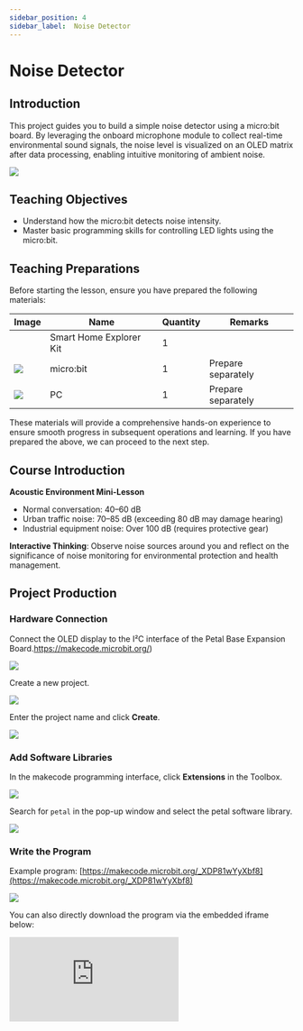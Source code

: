 ```yaml
---
sidebar_position: 4
sidebar_label:  Noise Detector
---
```


# Noise Detector

## Introduction

This project guides you to build a simple noise detector using a micro:bit board. By leveraging the onboard microphone module to collect real-time environmental sound signals, the noise level is visualized on an OLED matrix after data processing, enabling intuitive monitoring of ambient noise.

![](https://wiki-media-ef.oss-cn-hongkong.aliyuncs.com/docs/microbit/petal-series/petal-smart-home-explorer-kit/images/case-02-01.png)

## Teaching Objectives

- Understand how the micro:bit detects noise intensity.
- Master basic programming skills for controlling LED lights using the micro:bit.

## Teaching Preparations

Before starting the lesson, ensure you have prepared the following materials:

| **Image**                                                    | **Name**                | **Quantity** | **Remarks**        |
| --- | --- | --- | --- |
| <!-- 套装产品图 -->| Smart Home Explorer Kit | 1 |  |
| ![](https://wiki-media-ef.oss-cn-hongkong.aliyuncs.com/docs/microbit/interesting-case/cutebot-fun-football-game-kit/cases-libraries/images/microbit.png) | micro:bit | 1 | Prepare separately |
| ![](https://wiki-media-ef.oss-cn-hongkong.aliyuncs.com/docs/microbit/interesting-case/cutebot-fun-football-game-kit/cases-libraries/images/pc.png) | PC | 1 | Prepare separately |

These materials will provide a comprehensive hands-on experience to ensure smooth progress in subsequent operations and learning. If you have prepared the above, we can proceed to the next step.

## Course Introduction

**Acoustic Environment Mini-Lesson**



- Normal conversation: 40–60 dB
- Urban traffic noise: 70–85 dB (exceeding 80 dB may damage hearing)
- Industrial equipment noise: Over 100 dB (requires protective gear)



**Interactive Thinking**: Observe noise sources around you and reflect on the significance of noise monitoring for environmental protection and health management.

## Project Production

### Hardware Connection

Connect the OLED display to the I²C interface of the Petal Base Expansion Board.https://makecode.microbit.org/)

![](https://wiki-media-ef.oss-cn-hongkong.aliyuncs.com/docs/microbit/interesting-case/cutebot-fun-football-game-kit/cases-libraries/images/makecode.png)

Create a new project.

![](https://wiki-media-ef.oss-cn-hongkong.aliyuncs.com/docs/microbit/interesting-case/cutebot-fun-football-game-kit/cases-libraries/images/makecode-new-project-01.png)

Enter the project name and click **Create**.

![](https://wiki-media-ef.oss-cn-hongkong.aliyuncs.com/docs/microbit/interesting-case/cutebot-fun-football-game-kit/cases-libraries/images/makecode-new-project-02.png)

### Add Software Libraries

In the makecode programming interface, click **Extensions** in the Toolbox.

![](https://wiki-media-ef.oss-cn-hongkong.aliyuncs.com/docs/microbit/interesting-case/classroom-science-pack/images/classroom-science-pack-add-extensions-02.png)

Search for `petal` in the pop-up window and select the petal software library.


![](https://wiki-media-ef.oss-cn-hongkong.aliyuncs.com/docs/microbit/petal-series/petal-smart-home-explorer-kit/images/add-petal.png)

### Write the Program

Example program: [https://makecode.microbit.org/_XDP81wYyXbf8](https://makecode.microbit.org/_XDP81wYyXbf8)

![](https://wiki-media-ef.oss-cn-hongkong.aliyuncs.com/docs/microbit/petal-series/petal-smart-home-explorer-kit/images/case-02-03.png)

You can also directly download the program via the embedded iframe below:

<div
    style={{
        position: 'relative',
        paddingBottom: '60%',
        overflow: 'hidden',
    }}
>
    <iframe
        src="https://makecode.microbit.org/_XDP81wYyXbf8"
        frameborder="0"
        sandbox="allow-popups allow-forms allow-scripts allow-same-origin"
        style={{
            position: 'absolute',
            width: '100%',
            height: '100%',
        }}
    />
</div>




### How to Download the Program to micro:bit?

Connect the PC to the micro:bit V2 using a USB cable.

![](https://wiki-media-ef.oss-cn-hongkong.aliyuncs.com/docs/microbit/interesting-case/microbit-smart-climate-kit/cases-libraries/images/connect-microbit.gif)

After a successful connection, a drive named `MICROBIT` will appear on the computer.

![](https://wiki-media-ef.oss-cn-hongkong.aliyuncs.com/docs/microbit/interesting-case/microbit-smart-climate-kit/cases-libraries/images/microbit-drive.png)

Click the icon in the lower-left corner![](https://wiki-media-ef.oss-cn-hongkong.aliyuncs.com/docs/microbit/interesting-case/microbit-smart-climate-kit/cases-libraries/images/download-01.png)，and select`Connect Device`。

![](https://wiki-media-ef.oss-cn-hongkong.aliyuncs.com/docs/microbit/interesting-case/microbit-smart-climate-kit/cases-libraries/images/download-02.png)

Click![](https://wiki-media-ef.oss-cn-hongkong.aliyuncs.com/docs/microbit/interesting-case/microbit-smart-climate-kit/cases-libraries/images/download-03.png)。

![](https://wiki-media-ef.oss-cn-hongkong.aliyuncs.com/docs/microbit/interesting-case/microbit-smart-climate-kit/cases-libraries/images/download-04.png)

Click![](https://wiki-media-ef.oss-cn-hongkong.aliyuncs.com/docs/microbit/interesting-case/microbit-smart-climate-kit/cases-libraries/images/download-05.png)。

![](https://wiki-media-ef.oss-cn-hongkong.aliyuncs.com/docs/microbit/interesting-case/microbit-smart-climate-kit/cases-libraries/images/download-06.png)


In the pop-up window, select `BBC micro:bit CMSIS-DAP` and click **Connect**. The micro:bit is now successfully connected.

![](https://wiki-media-ef.oss-cn-hongkong.aliyuncs.com/docs/microbit/interesting-case/microbit-smart-climate-kit/cases-libraries/images/download-07.png)

Click to download the program.

![](https://wiki-media-ef.oss-cn-hongkong.aliyuncs.com/docs/microbit/interesting-case/microbit-smart-climate-kit/cases-libraries/images/download-08.png)

### Results

After powering on, the OLED display shows the current noise level, with a bar graph on the LED matrix for visual indication.

![](https://wiki-media-ef.oss-cn-hongkong.aliyuncs.com/docs/microbit/petal-series/petal-smart-home-explorer-kit/images/case-02.gif)

## Extended Knowledge

Noise, as a "hidden pollutant" in modern society, profoundly impacts human life, health, and the environment. Below is a multi-dimensional analysis of its effects:

### I. Health Hazards

1. **Auditory System Damage**
   - **Hearing Loss**: Long-term exposure to noise above 85 dB (e.g., traffic, industrial machinery) damages cochlear hair cells, leading to noise-induced deafness. For example, construction workers and airport ground staff have significantly higher hearing impairment rates than the general population 4.
   - **Tinnitus**: Over 40% of long-term noise-exposed individuals experience persistent tinnitus, affecting sleep and concentration.
2. **Cardiovascular Impact**
   - **Hypertension**: Noise stimulates the sympathetic nervous system, increasing adrenaline secretion and potentially causing hypertension. Studies show residents near busy roads have a 15–20% higher hypertension incidence than those in quiet areas.
   - **Arrhythmia**: Sudden intense noise (e.g., aircraft takeoff) may trigger irregular heartbeats, elevating heart attack risks.
3. **Neurological and Psychological Effects**
   - **Sleep Disorders**: Noise above 30 dB disrupts light sleep, causing insomnia and fragmented sleep. Chronic sleep deprivation may lead to anxiety and depression.
   - **Reduced Concentration**: Office noise exceeding 50 dB decreases work efficiency by 20% and increases error rates by 30%.
4. **Other Physiological Impacts**
   - **Digestive Issues**: Noise may suppress gastrointestinal function via the neuroendocrine system, causing indigestion and ulcers.
   - **Child Development**: High-decibel exposure during fetal development or infancy may impair language and cognitive abilities.

### II. Daily Life Interference

1. **Communication and Social Barriers**
   - **Noise Spiral Effect**: Public spaces exceeding 65 dB force louder conversations, leading to social fatigue over time.
   - **Conference Call Accuracy**: Background noise above 55 dB reduces information transfer accuracy by 40%.
2. **Diminished Living Quality**
   - **Urban Complaints**: Construction and traffic noise account for over 60% of urban complaints, severely affecting comfort.
   - **Sleep Loss**: Airport residents lose 1.5 hours of sleep nightly due to nighttime flights.
3. **Ecological Damage**
   - **Wildlife**: Ocean noise (e.g., shipping) disrupts cetacean sonar, hindering feeding and reproduction, even causing strandings.
   - **Birds**: Urban noise forces birds to adjust song frequencies, potentially lowering mating success and territorial defense.

### III. Production and Safety Risks

1. **Industrial Efficiency**
   - **Error Rates**: Factory noise above 85 dB increases worker errors by 25% and accident risks.
   - **Precision Issues**: Noise may reduce calibration accuracy of precision instruments, affecting product quality.
2. **Public Safety Risks**
   - **Emergency Alert Masking**: Traffic noise may obscure ambulance/fire truck sirens, delaying rescues.
   - **Community Conflicts**: Construction noise often triggers disputes and collective complaints.

### IV. Economic Costs

1. **Healthcare Expenditures**
   - **WHO Estimates**: Europe incurs over €100 billion annually in noise-related health costs, including medical expenses and productivity loss.
   - **U.S. Studies**: Noise pollution causes ~$40 billion in annual losses, primarily from hearing damage compensation and reduced efficiency.
2. **Urban Planning Costs**
   - **Noise Mitigation**: Cities invest heavily in sound barriers and low-noise roads. For example, Tokyo’s highway sound walls cost $20 million per kilometer.
   - **Property Depreciation**: Airport-adjacent properties lose 20–30% value due to noise, impacting local economies.

### V. Mitigation Strategies

1. **Personal Protection**
   - Use noise-canceling headphones/earplugs (e.g., commuting, construction sites).
   - Choose low-noise appliances (e.g., energy-efficient refrigerators, silent fans).
2. **Urban Planning Optimization**
   - Implement "acoustic environmental functional zoning" to separate residential and industrial areas.
   - Promote green buildings with soundproof materials (e.g., double-glazed windows, acoustic panels).
3. **Technological Innovation**
   - Develop low-noise transportation (e.g., electric vehicles, quieter aircraft engines).
   - Install vibration-damping and soundproofing equipment in industrial machinery.
4. **Policy and Regulation**
   - **Standards**: China’s *Social Ambient Noise Emission Standards* set a 40 dB nighttime limit for residential areas.
   - **Complaint Systems**: Strengthen noise monitoring and enforcement for construction and traffic.



**Conclusion**
Noise pollution has become a global environmental concern with far-reaching health, social, and economic impacts. Reducing noise requires individual behavior change, technological innovation, and policy coordination to achieve "quiet cities" and sustainable living. As WHO states: "Quiet is a fundamental human right and a prerequisite for a healthy ecosystem."
